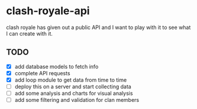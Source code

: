 # clash-royale-api

clash royale has given out a public API and I want to play with it to see what I can create with it.

## TODO

- [x] add database models to fetch info
- [x] complete API requests
- [x] add loop module to get data from time to time
- [ ] deploy this on a server and start collecting data
- [ ] add some analysis and charts for visual analysis
- [ ] add some filtering and validation for clan members

